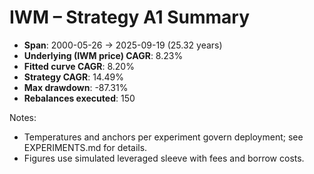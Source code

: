 # IWM – Strategy A1 Summary

- **Span**: 2000-05-26 → 2025-09-19 (25.32 years)
- **Underlying (IWM price) CAGR**: 8.23%
- **Fitted curve CAGR**: 8.20%
- **Strategy CAGR**: 14.49%
- **Max drawdown**: -87.31%
- **Rebalances executed**: 150

Notes:

- Temperatures and anchors per experiment govern deployment; see EXPERIMENTS.md for details.
- Figures use simulated leveraged sleeve with fees and borrow costs.
